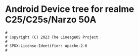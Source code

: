 # Android Device tree for realme C25/C25s/Narzo 50A

```
#
# Copyright (C) 2023 The LineageOS Project
#
# SPDX-License-Identifier: Apache-2.0
#
```
